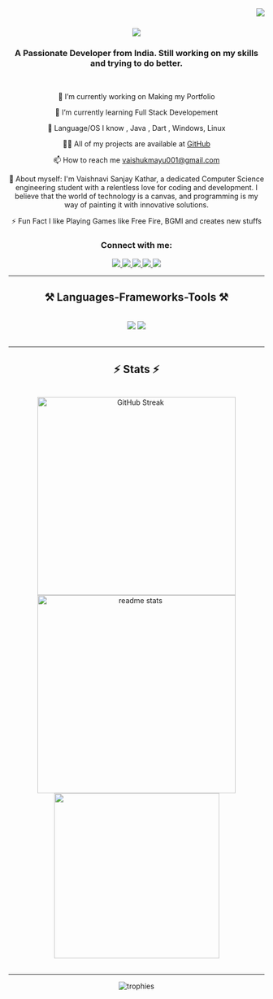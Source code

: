 <img align="right" src="https://visitor-badge.laobi.icu/badge?page_id=CyberHunter8857.CyberHunter8857" />

<h1 align="center">
    <img src="https://readme-typing-svg.herokuapp.com/?font=Righteous&size=35&center=true&vCenter=true&width=500&height=70&duration=4000&lines=Hello+There!+👋;+I'm+Vaishnavi+Kathar!😎;" />
</h1>

<h3 align="center">A Passionate Developer from India. Still working on my skills and trying to do better.</h3>

<br/>

<div align="center">
 
 🔭 I’m currently working on Making my Portfolio</a>
 
 🌱 I’m currently learning Full Stack Developement

 👯 Language/OS I know , Java , Dart , Windows, Linux

 👨‍💻 All of my projects are available at <a href="https://github.com/Vaishnavikathar18">GitHub</a>

 📫 How to reach me <a href="kechekaran@gmail.com">vaishukmayu001@gmail.com</a>

 📄 About myself: I'm Vaishnavi Sanjay Kathar, a dedicated Computer Science engineering student with a relentless love for coding and development. I believe that the world of technology is a canvas, and programming is my way of painting it with innovative solutions.

 ⚡ Fun Fact I like Playing Games like Free Fire, BGMI and creates new stuffs

 </div>
 <h3 align="center">Connect with me:</h3>
<div align="center"> 
  <a href="vaishukmayu001@gmail.com">
    <img src="https://img.shields.io/badge/Gmail-333333?style=for-the-badge&logo=gmail&logoColor=red" />
  </a>
  <a href="https://www.linkedin.com/in/vaishnavikathar" target="_blank">
    <img src="https://img.shields.io/badge/LinkedIn-0077B5?style=for-the-badge&logo=linkedin&logoColor=white" target="_blank" />
  </a>
  <a href="https://www.instagram.com/vaishukmayu001/" target="_blank">
    <img src="https://img.shields.io/badge/Instagram-d62976?style=for-the-badge&logo=instagram&logoColor=white" target="_blank" />
  <a href="#" target="_blank">
  <a href="https://x.com/vaishnavikathar" target="_blank">
    <img src="https://img.shields.io/badge/Twitter(x)-000000?style=for-the-badge&logo=x&logoColor=white" target="_blank" />
  <a  target="_blank">
     <img src="https://img.shields.io/badge/Portfolio-FF5722?style=for-the-badge&logo=todoist&logoColor=white" target="_blank" /> <!-- sqlite, safari, google-chrome are other good icon options -->
  </a>
</div>

 <hr/>
 
<h2 align="center">⚒️ Languages-Frameworks-Tools ⚒️</h2>
<br/>
<div align="center">
    <img src="https://skillicons.dev/icons?i=bootstrap,html,css,vscode,github,figma,tailwind,git" />
    <img src="https://skillicons.dev/icons?i=java,dart" /><br>
</div>

<br/>
<hr/>
<h2 align="center">⚡ Stats ⚡</h2>
<br>
<div align=center>
    <img width=390 src="https://streak-stats.demolab.com?user=karankeche&theme=react&border_radius=10" alt="GitHub Streak" />
  <img width=390 src="https://github-readme-stats.vercel.app/api?username=karankeche&theme=react&show_icons=true&hide_border=false&count_private=true&border_radius=10" alt="readme stats" />
  <br/>
  <img width=325 align="center" src="https://github-readme-stats.vercel.app/api/top-langs/?username=karankeche&theme=react&show_icons=true&hide_border=false&layout=compact" />
</div>
<br/>

<hr/>
<div align="center">
  <img src="https://github-profile-trophy.vercel.app/?username=karankeche&theme=onedark" alt="trophies">
</div>
